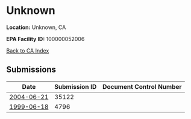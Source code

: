 # Unknown

**Location:** Unknown, CA

**EPA Facility ID:** 100000052006

[Back to CA Index](../../index.md)

## Submissions

| Date | Submission ID | Document Control Number |
|------|--------------|-------------------------|
| [2004-06-21](submissions/35122.md) | 35122 |  |
| [1999-06-18](submissions/4796.md) | 4796 |  |
